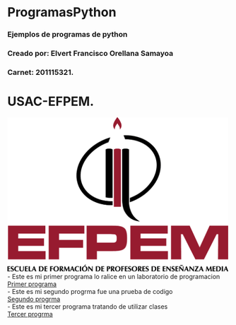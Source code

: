 # ProgramasPython
### Ejemplos de programas de python
### Creado por: Elvert Francisco Orellana Samayoa
### Carnet: 201115321.
# USAC-EFPEM.

<img src="imagenes/img1.png" width="500" heigth="400">
- Este es mi primer programa lo ralice en un laboratorio de programacion
<br>
<a href="labora2.py">Primer programa</a>
<br>
- Este es mi segundo progrma fue una prueba de codigo
<br>
<a href="paipon.py">Segundo progrma</a>
<br>
- Este es mi tercer programa tratando de utilizar clases
<br>
<a href="persona.py">Tercer progrma</a>
